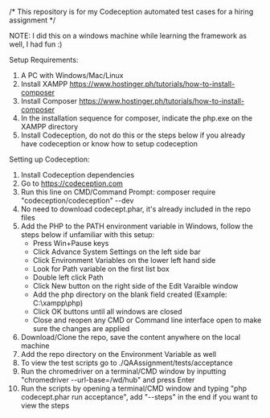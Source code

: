 /* This repository is for my Codeception automated test cases for a hiring assignment */

NOTE: I did this on a windows machine while learning the framework as well, I had fun :)

Setup Requirements:
1. A PC with Windows/Mac/Linux
2. Install XAMPP https://www.hostinger.ph/tutorials/how-to-install-composer
3. Install Composer https://www.hostinger.ph/tutorials/how-to-install-composer
4. In the installation sequence for composer, indicate the php.exe on the XAMPP directory
5. Install Codeception, do not do this or the steps below if you already have codeception or know how to setup codeception

Setting up Codeception:
1. Install Codeception dependencies
2. Go to https://codeception.com
3. Run this line on CMD/Command Prompt: composer require "codeception/codeception" --dev
4. No need to download codecept.phar, it's already included in the repo files
5. Add the PHP to the PATH environment variable in Windows, follow the steps below if unfamiliar with this setup:
    - Press Win+Pause keys
    - Click Advance System Settings on the left side bar
    - Click Environment Variables on the lower left hand side
    - Look for Path variable on the first list box
    - Double left click Path
    - Click New button on the right side of the Edit Varaible window
    - Add the php directory on the blank field created (Example: C:\xampp\php)
    - Click OK buttons until all windows are closed
    - Close and reopen any CMD or Command line interface open to make sure the changes are applied
6. Download/Clone the repo, save the content anywhere on the local machine
7. Add the repo directory on the Environment Variable as well
8. To view the test scripts go to ./QAAssignment/tests/acceptance
9. Run the chromedriver on a terminal/CMD window by inputting "chromedriver --url-base=/wd/hub" and press Enter
9. Run the scripts by opening a terminal/CMD window and typing "php codecept.phar run acceptance", add "--steps" in the end if you want to view the steps
